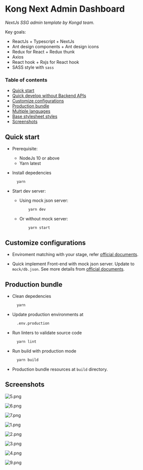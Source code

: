 # Kong Next Admin Dashboard

_NextJs SSG admin template by Kongd team._

Key goals:

-   ReactJs + Typescript + NextJs
-   Ant design components + Ant design icons
-   Redux for React + Redux thunk
-   Axios
-   React hook + Rxjs for React hook
-   SASS style with `sass`

### Table of contents

-   [Quick start](#quick-start)
-   [Quick develop without Backend APIs](docs/mock-api.md)
-   [Customize configurations](#customize-configurations)
-   [Production bundle](#production-bundle)
-   [Multiple languages](docs/multiple-languages.md)
-   [Base stylesheet styles](docs/base-stylesheets.md)
-   [Screenshots](#screenshots)

## Quick start

-   Prerequisite:

    -   NodeJs 10 or above
    -   Yarn latest

-   Install depedencies

    ```bash
      yarn
    ```

-   Start dev server:

    -   Using mock json server:

        ```bash
            yarn dev
        ```

    -   Or without mock server:

        ```bash
            yarn start
        ```

## Customize configurations

-   Enviroment matching with your stage, refer [official documents](https://create-react-app.dev/docs/adding-custom-environment-variables/).

-   Quick implement Front-end with mock json server. Update to `mock/db.json`. See more details from [official documents](https://github.com/typicode/json-server#getting-started).

## Production bundle

-   Clean depedencies

    ```bash
      yarn
    ```

-   Update production environments at

    ```bash
      .env.production
    ```

-   Run linters to validate source code

    ```bash
      yarn lint
    ```

-   Run build with production mode

    ```bash
      yarn build
    ```

-   Production bundle resources at `build` directory.

## Screenshots

![5.png](docs/screenshots/5.png)

![6.png](docs/screenshots/6.png)

![7.png](docs/screenshots/7.png)

![1.png](docs/screenshots/1.png)

![2.png](docs/screenshots/2.png)

![3.png](docs/screenshots/3.png)

![4.png](docs/screenshots/4.png)

![9.png](docs/screenshots/9.png)
